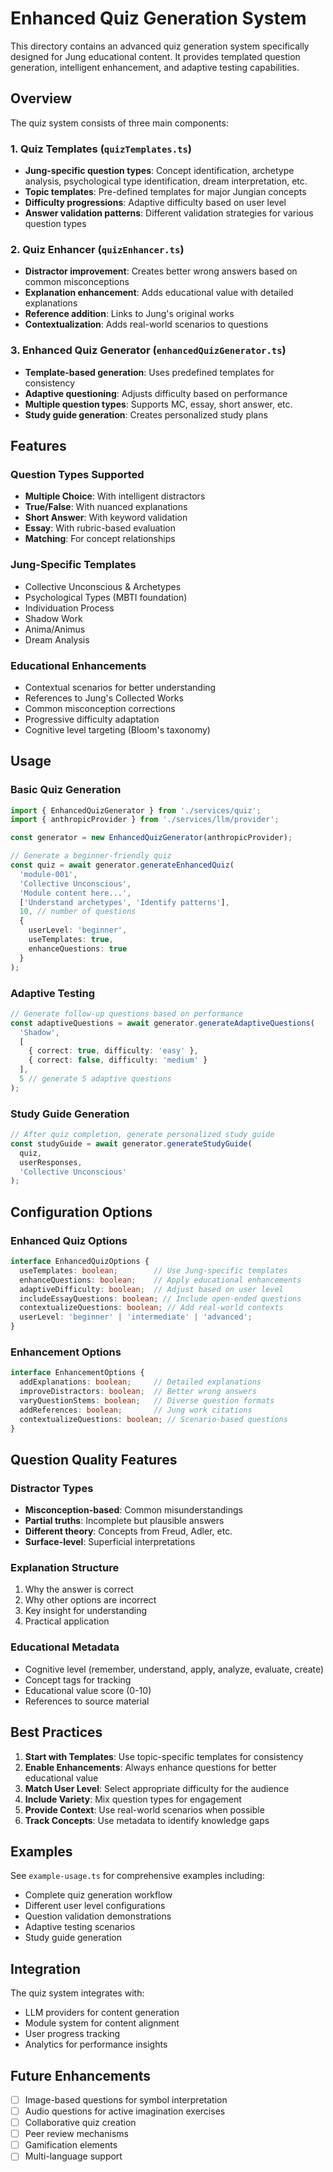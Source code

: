 # Enhanced Quiz Generation System

This directory contains an advanced quiz generation system specifically designed for Jung educational content. It provides templated question generation, intelligent enhancement, and adaptive testing capabilities.

## Overview

The quiz system consists of three main components:

### 1. Quiz Templates (`quizTemplates.ts`)
- **Jung-specific question types**: Concept identification, archetype analysis, psychological type identification, dream interpretation, etc.
- **Topic templates**: Pre-defined templates for major Jungian concepts
- **Difficulty progressions**: Adaptive difficulty based on user level
- **Answer validation patterns**: Different validation strategies for various question types

### 2. Quiz Enhancer (`quizEnhancer.ts`)
- **Distractor improvement**: Creates better wrong answers based on common misconceptions
- **Explanation enhancement**: Adds educational value with detailed explanations
- **Reference addition**: Links to Jung's original works
- **Contextualization**: Adds real-world scenarios to questions

### 3. Enhanced Quiz Generator (`enhancedQuizGenerator.ts`)
- **Template-based generation**: Uses predefined templates for consistency
- **Adaptive questioning**: Adjusts difficulty based on performance
- **Multiple question types**: Supports MC, essay, short answer, etc.
- **Study guide generation**: Creates personalized study plans

## Features

### Question Types Supported
- **Multiple Choice**: With intelligent distractors
- **True/False**: With nuanced explanations
- **Short Answer**: With keyword validation
- **Essay**: With rubric-based evaluation
- **Matching**: For concept relationships

### Jung-Specific Templates
- Collective Unconscious & Archetypes
- Psychological Types (MBTI foundation)
- Individuation Process
- Shadow Work
- Anima/Animus
- Dream Analysis

### Educational Enhancements
- Contextual scenarios for better understanding
- References to Jung's Collected Works
- Common misconception corrections
- Progressive difficulty adaptation
- Cognitive level targeting (Bloom's taxonomy)

## Usage

### Basic Quiz Generation

```typescript
import { EnhancedQuizGenerator } from './services/quiz';
import { anthropicProvider } from './services/llm/provider';

const generator = new EnhancedQuizGenerator(anthropicProvider);

// Generate a beginner-friendly quiz
const quiz = await generator.generateEnhancedQuiz(
  'module-001',
  'Collective Unconscious',
  'Module content here...',
  ['Understand archetypes', 'Identify patterns'],
  10, // number of questions
  {
    userLevel: 'beginner',
    useTemplates: true,
    enhanceQuestions: true
  }
);
```

### Adaptive Testing

```typescript
// Generate follow-up questions based on performance
const adaptiveQuestions = await generator.generateAdaptiveQuestions(
  'Shadow',
  [
    { correct: true, difficulty: 'easy' },
    { correct: false, difficulty: 'medium' }
  ],
  5 // generate 5 adaptive questions
);
```

### Study Guide Generation

```typescript
// After quiz completion, generate personalized study guide
const studyGuide = await generator.generateStudyGuide(
  quiz,
  userResponses,
  'Collective Unconscious'
);
```

## Configuration Options

### Enhanced Quiz Options

```typescript
interface EnhancedQuizOptions {
  useTemplates: boolean;        // Use Jung-specific templates
  enhanceQuestions: boolean;    // Apply educational enhancements
  adaptiveDifficulty: boolean;  // Adjust based on user level
  includeEssayQuestions: boolean; // Include open-ended questions
  contextualizeQuestions: boolean; // Add real-world contexts
  userLevel: 'beginner' | 'intermediate' | 'advanced';
}
```

### Enhancement Options

```typescript
interface EnhancementOptions {
  addExplanations: boolean;     // Detailed explanations
  improveDistractors: boolean;  // Better wrong answers
  varyQuestionStems: boolean;   // Diverse question formats
  addReferences: boolean;       // Jung work citations
  contextualizeQuestions: boolean; // Scenario-based questions
}
```

## Question Quality Features

### Distractor Types
- **Misconception-based**: Common misunderstandings
- **Partial truths**: Incomplete but plausible answers
- **Different theory**: Concepts from Freud, Adler, etc.
- **Surface-level**: Superficial interpretations

### Explanation Structure
1. Why the answer is correct
2. Why other options are incorrect
3. Key insight for understanding
4. Practical application

### Educational Metadata
- Cognitive level (remember, understand, apply, analyze, evaluate, create)
- Concept tags for tracking
- Educational value score (0-10)
- References to source material

## Best Practices

1. **Start with Templates**: Use topic-specific templates for consistency
2. **Enable Enhancements**: Always enhance questions for better educational value
3. **Match User Level**: Select appropriate difficulty for the audience
4. **Include Variety**: Mix question types for engagement
5. **Provide Context**: Use real-world scenarios when possible
6. **Track Concepts**: Use metadata to identify knowledge gaps

## Examples

See `example-usage.ts` for comprehensive examples including:
- Complete quiz generation workflow
- Different user level configurations
- Question validation demonstrations
- Adaptive testing scenarios
- Study guide generation

## Integration

The quiz system integrates with:
- LLM providers for content generation
- Module system for content alignment
- User progress tracking
- Analytics for performance insights

## Future Enhancements

- [ ] Image-based questions for symbol interpretation
- [ ] Audio questions for active imagination exercises
- [ ] Collaborative quiz creation
- [ ] Peer review mechanisms
- [ ] Gamification elements
- [ ] Multi-language support